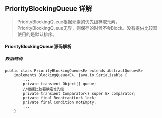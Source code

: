 ## PriorityBlockingQueue 详解
> PriorityBlockingQueue根据元素的优先级存取元素，PriorityBlockingQueue无界，则保存的时候不会Block。没有提供比较器使用的是默认排序。

#### PriorityBlockingQueue 源码解析
##### 数据结构
```
public class PriorityBlockingQueue<E> extends AbstractQueue<E>
    implements BlockingQueue<E>, java.io.Serializable {
    	...
    	private transient Object[] queue;
    	//根据比较器确定优先级
    	private transient Comparator<? super E> comparator;
		private final ReentrantLock lock;
		private final Condition notEmpty;
    	...
    }
```